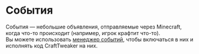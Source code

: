 # События

События &mdash; небольшие объявления, отправляемые через Minecraft, когда что-то происходит (например, игрок крафтит что-то).  
Вы можете использовать [менеджер событий](/Vanilla/Events/IEventManager/), чтобы включаться в них и исполнять код CraftTweaker на них.